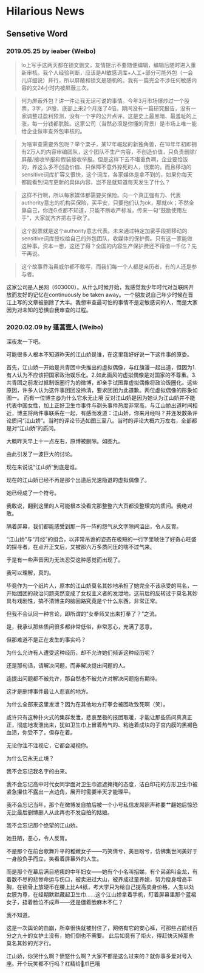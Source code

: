 # Hilarious News

## Sensetive Word

### 2019.05.25 by ieaber (Weibo)

> lo上写手这两天都在锁文删文，友情提示不要随便编辑，编辑后随时进入重新审核。我个人经验判断，应该是AI敏感词库+人工+部分可能外包（一会儿详细说）并行，所以屏蔽和锁文是随机的。我有一篇完全不涉任何敏感内容的文24小时内被屏蔽三次。

> 何为屏蔽外包？讲一件让我无话可说的事情。今年3月市场爆炒过一个股票，3字，沪股，底部上来2个月涨了4倍。期间没有一篇研究报告，没有一家调整过盈利预测，没有一个字的公开点评。这是史上最黑暗、最羞耻的上涨，每一分钱都肮脏。这家公司（当然必须是你懂的背景）是市场上唯一能给企业做审查外包审核的。

> 为啥审查需要外包呢？举个栗子，某17年崛起的新独角兽，在18年年初即拥有2万人的内容审编团队，这个团队不生产内容，不创造价值，只负责删除/屏蔽/接收举报和假装接收举报。但是这样下去不堪重负啊，企业要恰饭的，养这么多不创造价值、只保障不意外猝死的人，很累的。而且移动的sensitive词库扩容又很快，这个词库，各家媒体是拿不到的，如果你每天都能看到词库更新的具体内容，岂不是就知道每天发生了什么？

> 这样不行啊，所以每家媒体都需要买保险。向一个真正强有力、代表authority意志的机构买保险，买平安，只要他们认为ok，那就ok；不然全靠自己，你连G点都不知道，只能不断收严标准，传来一句“鼓励使用左手”，大家就齐齐把右手砍了。

> 这个股票就是这个authority意志代表。未来通过特定加密手段把移动的sensitive词库授权给自己的外包团队，收媒体的保护费。只有这一家能做这种事。资本一想，这还了得？全国的内容生产保护费还不得值一千亿？先干再说。

> 这个故事乔治奥威尔都不敢写，而我们每一个人都是亲历者，有的人还是参与者。

这家公司是人民网（603000）。从什么时候开始，我感觉我少年时代对互联网开放而友好的记忆在continuously be taken away。一个朋友说自己年少时候在晋江上写的文章被删除了大半。我想审查最可怕的事情不是定敏感词的人，而是大家因为对未知的恐惧自我审查的过程。

### 2020.02.09 by 蓬蒿壹人 (Weibo)

深夜发一下吧。

可能很多人根本不知道昨天的江山娇是谁，在这里我好好说一下这件事的原委。

首先，江山娇一开始是共青团中央推出的虚拟偶像，与红旗漫一起出道，但因为1.有人认为不应该把国家政治娱乐化。2.如此画风的虚拟偶像是对国家的不尊重。3.共青团之前发过抵制饭圈行为的微博，却亲手试图靠虚拟偶像将政治饭圈化。这些原因，许多人认为这件事团团没拎清，要求团团为此道歉。两位虚拟偶像的形象如图一。
而有一位博主@为什么它永无止境  反对江山娇是因为她认为江山娇并不能代表中国女性，加上正好卫生巾事件与剃头事件热度非常高，与江山娇出道时间相近，博主将两件事联系在一起，有感而发道：江山娇，你来月经吗？并连发数条评论质问“江山娇”。当时的评论节选如图三至八。当时的评论大概六万左右，全部都是对“江山娇”的质问。

大概昨天早上十一点左右，原博被删除。如图九。

由此引发了一波巨大的讨论。

现在来说说“江山娇”到底是谁。

现在的江山娇已经不再是那个出道后光速隐退的虚拟偶像了。

她已经成了一个符号。

我敢说，翻到这里的人可能根本没看完那整整六大页都没整理完的质问。我绝对敢。

隔着屏幕，我们都能感受到那一阵一阵的怨气从文字隙间溢出，令人反胃。

“江山娇”与“月经”的组合，以非常吊诡的姿态在极短的一行字里唬住了好奇心旺盛的探寻者，在点开正文后，又被那六万多质问压的喘不过气来。

于是有一些声音因为无法忍受这种感觉而出现了。

我可以理解，真的。

毕竟作为一个纸片人，原本的江山娇莫名其妙地承担了她完全不该承受的骂名，一开始团团的政治问题突然变成了女权主义者的发泄地，这前后的反转过于莫名其妙具有戏剧性，搞不清博主的脑回路究竟是个什么东西，非常正常。

但我不会认同一种言论，即所谓的“女拳师又出来打拳了？”之流。

是，我承认那些质问很多都非常低俗，非常恶心，充满了恶意。

但那难道不是正在发生的事实吗？

为什么允许有人遭受这种经历，却不允许她们倾诉这种经历呢？

还是那句话，请解决问题，而非解决提出问题的人。

连提出问题都不被允许，那自然也不被允许对解决问题抱有期待。

这才是删博事件最让人悲哀的地方。

为什么全部来这里发泄？因为在其他地方打拳会被围攻致死啊（笑）。

或许只有这种扑火式的集群发泄，悲哀至极的报团取暖，才能让那些质问真真正正，彻底地发泄出来，犹如卫生巾上冒着热气的、粘连着成块的子宫内膜的黑褐色血渍，你受不了，但存在着。

无论你注不注视它，它都会凝视你。

为什么它永无止境？

我不会忘记我名字的由来。

我不会忘记高中时代女同学面对卫生巾遮遮掩掩的态度，洁白印花的方形卫生巾被紧急攥住不露出一点边角，展开时需要半天才能理平。

我不会忘记当年，那个在微博发自拍后被一个小号私信发屌照声称要艹翻她后惊恐无比最后删博删人从此再也不发自拍的姑娘。

我不会忘记那个绝望的江山娇。

她丑陋，恶心，令人反胃。

不是那个在前台歌舞升平的稚嫩女子——巧笑倩兮，美目盼兮，仿佛集世间美好于一身般负手而立，笑看着屏幕外的人生。

而是那个在幕后满目疮痍的中年妇女——她有个小名叫招娣，有个弟弟叫金龙，有着数不尽的悲惨命运与伤口，被卖进过大山，被养成过童养媳，努力瘦身增高丰胸，在锁骨上放硬币在腰上比A4纸，考大学只为给自己提高卖身价格，人生以处女膜为尊，在经期默默藏起卫生巾……这个江山娇拿着手机，盯着屏幕里那个蓝裙女子，捂着脸泣不成声——还是僵着脸麻木不仁？

我不知道。

这是一次舆论的血崩，所幸很快就被封住了，网络有它的安心裤，可那些占前线百分之九十的女护士没有，她们倒也不需要。
此后如竟有了炬火，得赶快灭掉那些莫名其妙的光才行。

江山娇，你哭什么啊？愤怒什么啊？大家不都是这么过来的？就你事多爱对号入座。开个玩笑都不行吗？杠精给👨爪巴哦
